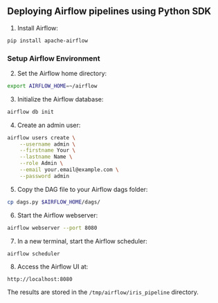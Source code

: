 ## Deploying Airflow pipelines using Python SDK


1. Install Airflow:

```bash
pip install apache-airflow
```

### Setup Airflow Environment

2. Set the Airflow home directory:

```bash
export AIRFLOW_HOME=~/airflow
```

3. Initialize the Airflow database:

```bash
airflow db init
```

4. Create an admin user:

```bash
airflow users create \
    --username admin \
    --firstname Your \
    --lastname Name \
    --role Admin \
    --email your.email@example.com \
    --password admin
```

5. Copy the DAG file to your Airflow dags folder:

```bash
cp dags.py $AIRFLOW_HOME/dags/
```

6. Start the Airflow webserver:

```bash
airflow webserver --port 8080
```

7. In a new terminal, start the Airflow scheduler:

```bash
airflow scheduler
```

8. Access the Airflow UI at:

```
http://localhost:8080
```


The results are stored in the `/tmp/airflow/iris_pipeline` directory.